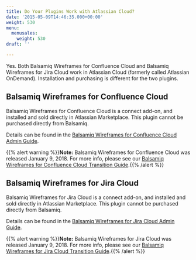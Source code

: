 ```yaml
---
title: Do Your Plugins Work with Atlassian Cloud?
date: '2015-05-09T14:46:35.000+00:00'
weight: 530
menu:
  menusales:
    weight: 530
draft: ''

---
```

Yes. Both Balsamiq Wireframes for Confluence Cloud and Balsamiq Wireframes for Jira Cloud work in Atlassian Cloud (formerly called Atlassian OnDemand). Installation and purchasing is different for the two plugins.

## Balsamiq Wireframes for Confluence Cloud

Balsamiq Wireframes for Confluence Cloud is a connect add-on, and installed and sold directly in Atlassian Marketplace. This plugin cannot be purchased directly from Balsamiq.

Details can be found in the [Balsamiq Wireframes for Confluence Cloud Admin Guide](https://docs.balsamiq.com/confluence/cloud/wireframes/admin-guide/).

{{% alert warning %}}**Note:** Balsamiq Wireframes for Confluence Cloud was released January 9, 2018. For more info, please see our [Balsamiq Wireframes for Confluence Cloud Transition Guide](https://docs.balsamiq.com/confluence/cloud/wireframes/transition-guide/).{{% /alert %}}

## Balsamiq Wireframes for Jira Cloud

Balsamiq Wireframes for Jira Cloud is a connect add-on, and installed and sold directly in Atlassian Marketplace. This plugin cannot be purchased directly from Balsamiq.

Details can be found in the [Balsamiq Wireframes for Jira Cloud Admin Guide](https://docs.balsamiq.com/jira/cloud/wireframes/admin-guide/).

{{% alert warning %}}**Note:** Balsamiq Wireframes for Jira Cloud was released January 9, 2018. For more info, please see our [Balsamiq Wireframes for Jira Cloud Transition Guide](https://docs.balsamiq.com/jira/cloud/wireframes/transition-guide/).{{% /alert %}}
